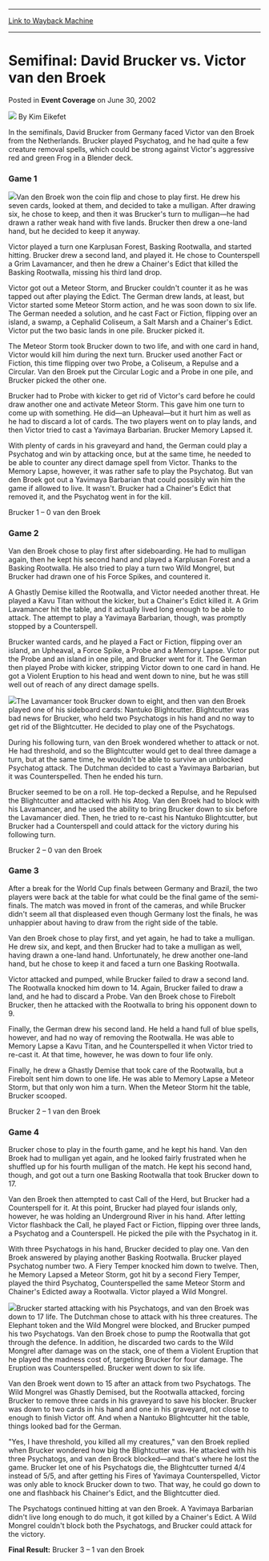 
---
[Link to Wayback Machine](https://web.archive.org/web/20220705192233/https://magic.wizards.com/en/articles/archive/event-coverage/semifinal-david-brucker-vs-victor-van-den-broek-2002-06-30)

[_metadata_:author]:- "Kim Eikefet"
[_metadata_:description]:- "In the semifinals, David Brucker from Germany faced Victor van den Broek from the Netherlands. Brucker played Psychatog, and he had quite a few creature removal spells, which could be strong against Victor's aggressive red and green Frog in a Blender deck.Game 1Van den Broek won the coin flip and chose to play first. He drew his seven cards, looked at them, and decided to take"
[_metadata_:generator]:- "Drupal 7 (http://drupal.org)"
[_metadata_:node]:- "769511"
[_metadata_:publish_date]:- "2002-06-30"
[_metadata_:source]:- "div-main-content"
[_metadata_:title]:- "Semifinal: David Brucker vs. Victor van den Broek"
[_metadata_:wayback_capture_timestamp]:- "2022-07-05 19:22:33"
[_metadata_:wayback_raw_url]:- "https://web.archive.org/web/20220705192233id_/https://magic.wizards.com/en/articles/archive/event-coverage/semifinal-david-brucker-vs-victor-van-den-broek-2002-06-30"
[_metadata_:wayback_url]:- "https://magic.wizards.com/en/articles/archive/event-coverage/semifinal-david-brucker-vs-victor-van-den-broek-2002-06-30"
---


Semifinal: David Brucker vs. Victor van den Broek
=================================================



 Posted in **Event Coverage**
 on June 30, 2002 






![](https://media.magic.wizards.com/styles/auth_small/public/generic-avatar-150_232.png)
By Kim Eikefet











In the semifinals, David Brucker from Germany faced Victor van den Broek from the Netherlands. Brucker played Psychatog, and he had quite a few creature removal spells, which could be strong against Victor's aggressive red and green Frog in a Blender deck.

### Game 1

![](https://media.magic.wizards.com/image_legacy_migration/sideboard/images/euro02/a790.jpg)Van den Broek won the coin flip and chose to play first. He drew his seven cards, looked at them, and decided to take a mulligan. After drawing six, he chose to keep, and then it was Brucker's turn to mulligan—he had drawn a rather weak hand with five lands. Brucker then drew a one-land hand, but he decided to keep it anyway.

Victor played a turn one Karplusan Forest, Basking Rootwalla, and started hitting. Brucker drew a second land, and played it. He chose to Counterspell a Grim Lavamancer, and then he drew a Chainer's Edict that killed the Basking Rootwalla, missing his third land drop.

Victor got out a Meteor Storm, and Brucker couldn't counter it as he was tapped out after playing the Edict. The German drew lands, at least, but Victor started some Meteor Storm action, and he was soon down to six life. The German needed a solution, and he cast Fact or Fiction, flipping over an island, a swamp, a Cephalid Coliseum, a Salt Marsh and a Chainer's Edict. Victor put the two basic lands in one pile. Brucker picked it.

The Meteor Storm took Brucker down to two life, and with one card in hand, Victor would kill him during the next turn. Brucker used another Fact or Fiction, this time flipping over two Probe, a Coliseum, a Repulse and a Circular. Van den Broek put the Circular Logic and a Probe in one pile, and Brucker picked the other one.

Brucker had to Probe with kicker to get rid of Victor's card before he could draw another one and activate Meteor Storm. This gave him one turn to come up with something. He did—an Upheaval—but it hurt him as well as he had to discard a lot of cards. The two players went on to play lands, and then Victor tried to cast a Yavimaya Barbarian. Brucker Memory Lapsed it.

With plenty of cards in his graveyard and hand, the German could play a Psychatog and win by attacking once, but at the same time, he needed to be able to counter any direct damage spell from Victor. Thanks to the Memory Lapse, however, it was rather safe to play the Psychatog. But van den Broek got out a Yavimaya Barbarian that could possibly win him the game if allowed to live. It wasn't. Brucker had a Chainer's Edict that removed it, and the Psychatog went in for the kill.

Brucker 1 – 0 van den Broek

### Game 2

Van den Broek chose to play first after sideboarding. He had to mulligan again, then he kept his second hand and played a Karplusan Forest and a Basking Rootwalla. He also tried to play a turn two Wild Mongrel, but Brucker had drawn one of his Force Spikes, and countered it.

A Ghastly Demise killed the Rootwalla, and Victor needed another threat. He played a Kavu Titan without the kicker, but a Chainer's Edict killed it. A Grim Lavamancer hit the table, and it actually lived long enough to be able to attack. The attempt to play a Yavimaya Barbarian, though, was promptly stopped by a Counterspell.

Brucker wanted cards, and he played a Fact or Fiction, flipping over an island, an Upheaval, a Force Spike, a Probe and a Memory Lapse. Victor put the Probe and an island in one pile, and Brucker went for it. The German then played Probe with kicker, stripping Victor down to one card in hand. He got a Violent Eruption to his head and went down to nine, but he was still well out of reach of any direct damage spells.

![](https://media.magic.wizards.com/image_legacy_migration/sideboard/images/euro02/a802.jpg)The Lavamancer took Brucker down to eight, and then van den Broek played one of his sideboard cards: Nantuko Blightcutter. Blightcutter was bad news for Brucker, who held two Psychatogs in his hand and no way to get rid of the Blightcutter. He decided to play one of the Psychatogs.

During his following turn, van den Broek wondered whether to attack or not. He had threshold, and so the Blightcutter would get to deal three damage a turn, but at the same time, he wouldn't be able to survive an unblocked Psychatog attack. The Dutchman decided to cast a Yavimaya Barbarian, but it was Counterspelled. Then he ended his turn.

Brucker seemed to be on a roll. He top-decked a Repulse, and he Repulsed the Blightcutter and attacked with his Atog. Van den Broek had to block with his Lavamancer, and he used the ability to bring Brucker down to six before the Lavamancer died. Then, he tried to re-cast his Nantuko Blightcutter, but Brucker had a Counterspell and could attack for the victory during his following turn.

Brucker 2 – 0 van den Broek

### Game 3

After a break for the World Cup finals between Germany and Brazil, the two players were back at the table for what could be the final game of the semi-finals. The match was moved in front of the cameras, and while Brucker didn't seem all that displeased even though Germany lost the finals, he was unhappier about having to draw from the right side of the table.

Van den Broek chose to play first, and yet again, he had to take a mulligan. He drew six, and kept, and then Brucker had to take a mulligan as well, having drawn a one-land hand. Unfortunately, he drew another one-land hand, but he chose to keep it and faced a turn one Basking Rootwalla.

Victor attacked and pumped, while Brucker failed to draw a second land. The Rootwalla knocked him down to 14. Again, Brucker failed to draw a land, and he had to discard a Probe. Van den Broek chose to Firebolt Brucker, then he attacked with the Rootwalla to bring his opponent down to 9.

Finally, the German drew his second land. He held a hand full of blue spells, however, and had no way of removing the Rootwalla. He was able to Memory Lapse a Kavu Titan, and he Counterspelled it when Victor tried to re-cast it. At that time, however, he was down to four life only.

Finally, he drew a Ghastly Demise that took care of the Rootwalla, but a Firebolt sent him down to one life. He was able to Memory Lapse a Meteor Storm, but that only won him a turn. When the Meteor Storm hit the table, Brucker scooped.

Brucker 2 – 1 van den Broek

### Game 4

Brucker chose to play in the fourth game, and he kept his hand. Van den Broek had to mulligan yet again, and he looked fairly frustrated when he shuffled up for his fourth mulligan of the match. He kept his second hand, though, and got out a turn one Basking Rootwalla that took Brucker down to 17.

Van den Broek then attempted to cast Call of the Herd, but Brucker had a Counterspell for it. At this point, Brucker had played four islands only, however, he was holding an Underground River in his hand. After letting Victor flashback the Call, he played Fact or Fiction, flipping over three lands, a Psychatog and a Counterspell. He picked the pile with the Psychatog in it.

With three Psychatogs in his hand, Brucker decided to play one. Van den Broek answered by playing another Basking Rootwalla. Brucker played Psychatog number two. A Fiery Temper knocked him down to twelve. Then, he Memory Lapsed a Meteor Storm, got hit by a second Fiery Temper, played the third Psychatog, Counterspelled the same Meteor Storm and Chainer's Edicted away a Rootwalla. Victor played a Wild Mongrel.

![](https://media.magic.wizards.com/image_legacy_migration/sideboard/images/euro02/a789.jpg)Brucker started attacking with his Psychatogs, and van den Broek was down to 17 life. The Dutchman chose to attack with his three creatures. The Elephant token and the Wild Mongrel were blocked, and Brucker pumped his two Psychatogs. Van den Broek chose to pump the Rootwalla that got through the defence. In addition, he discarded two cards to the Wild Mongrel after damage was on the stack, one of them a Violent Eruption that he played the madness cost of, targeting Brucker for four damage. The Eruption was Counterspelled. Brucker went down to six life.

Van den Broek went down to 15 after an attack from two Psychatogs. The Wild Mongrel was Ghastly Demised, but the Rootwalla attacked, forcing Brucker to remove three cards in his graveyard to save his blocker. Brucker was down to two cards in his hand and one in his graveyard, not close to enough to finish Victor off. And when a Nantuko Blightcutter hit the table, things looked bad for the German.

"Yes, I have threshold, you killed all my creatures," van den Broek replied when Brucker wondered how big the Blightcutter was. He attacked with his three Psychatogs, and van den Brock blocked—and that's where he lost the game. Brucker let one of his Psychatogs die, the Blightcutter turned 4/4 instead of 5/5, and after getting his Fires of Yavimaya Counterspelled, Victor was only able to knock Brucker down to two. That way, he could go down to one and flashback his Chainer's Edict, and the Blightcutter died.

The Psychatogs continued hitting at van den Broek. A Yavimaya Barbarian didn't live long enough to do much, it got killed by a Chainer's Edict. A Wild Mongrel couldn't block both the Psychatogs, and Brucker could attack for the victory.

**Final Result:** Brucker 3 – 1 van den Broek







